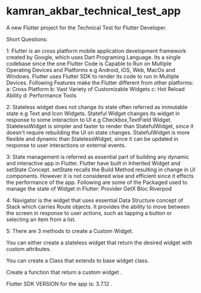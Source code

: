 # kamran_akbar_technical_test_app

A new Flutter project for the Technical Test for Flutter Developer.

Short Questions:

1: Flutter is an cross platform mobile application development framework created by Google, which uses Dart Programing Language. 
Its a single codebase since the one Flutter Code is Capable to  Run on Multiple Operating Devices and Platforms e.g Android, iOS, Web, MacOs and Windows.
Flutter uses Flutter SDK to render its code to run in Multiple Devices. Following Features make the Flutter different from other platforms:
  a:  Cross Platform
  b: Vast Variety of Customizable Widgets
  c: Hot Reload Ability
  d: Performance Tools

2: Stateless widget does not change its state often referred as immutable state e.g Text and Icon Widgets. 
Stateful Widget changes its widget in response to some interaction to UI e.g Checkbox,TextField Widget.
StatelessWidget is simpler and faster to render than StatefulWidget, since it doesn't require rebuilding the UI on state changes.
StatefulWidget is more flexible and dynamic than StatelessWidget, since it can be updated in response to user interactions or external events.

3: State management is referred as essential part of building any dynamic and interactive app in Flutter.
Flutter have built in Inherited Widget and setState Concept. setState recalls the Build Method resulting in change 
in UI components. However it is not considered wise and efficient since it effects the performance of the app. Following are some 
of the Packaged used to manage the state of Widget in Flutter:
 Provider
 GetX
 Bloc
 Riverpod

4: Navigator is the widget that uses essential Data Structure concept of Stack which carries Route objects.
It provides the ability to move between the screen in response to user actions, such as tapping a button or 
selecting an item from a list.

5: There are 3 methods to create a Custom Widget. 

You can either create a stateless widget that return the desired widget with custom attributes.

You can create a Class that extends to base widget class.

Create a function that return a custom widget .

Flutter SDK VERSION for the app is:  3.7.12 .